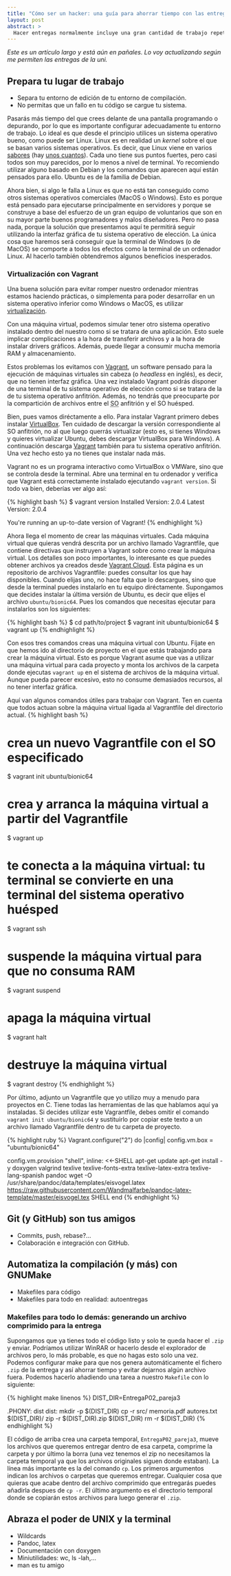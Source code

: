 ```yaml
---
title: "Cómo ser un hacker: una guía para ahorrar tiempo con las entregas"
layout: post
abstract: >
  Hacer entregas normalmente incluye una gran cantidad de trabajo repetitivo que se repite en varias asignaturas. Además, trabajar en grupo significa compartir código y luego juntarlo y hacer que funcione! Y si a esto le sumamos que desde la terminal podemos cargarnos nuestro sistema operativo, la verdad que no apetece nada ponerse a trabajar. Pero llega el día de la entrega y todo se acumula. Pues bien, es posible evitar estos tres problemas y ahorrar un montón de tiempo en el proceso.
---
```


*Este es un artículo largo y está aún en pañales. Lo voy actualizando según me permiten las entregas de la uni.*

## Prepara tu lugar de trabajo

* Separa tu entorno de edición de tu entorno de compilación.
* No permitas que un fallo en tu código se cargue tu sistema.

Pasarás más tiempo del que crees delante de una pantalla programando o
depurando, por lo que es importante configurar adecuadamente tu entorno de
trabajo. Lo ideal es que desde el principio utilices un sistema operativo
bueno, como puede ser Linux. Linux es en realidad un *kernel* sobre el que se basan varios sistemas operativos. Es decir, que Linux viene en varios [sabores](https://en.wikipedia.org/wiki/Linux_distribution "Wikipedia sobre las
distribuciones de Linux (en inglés)") (hay [unos
cuantos](https://upload.wikimedia.org/wikipedia/commons/1/1b/Linux_Distribution_Timeline.svg
"Imágen con un árbol genealógico de las principales versiones de Linux")). Cada
uno tiene sus puntos fuertes, pero casi todos son muy parecidos, por lo menos a
nivel de terminal. Yo recomiendo utilizar alguno basado en Debian y los
comandos que aparecen aquí están pensados para ello. Ubuntu es de la familia de
Debian.

Ahora bien, si algo le falla a Linux es que no está tan conseguido como otros
sistemas operativos comerciales (MacOS o Windows). Esto es porque está pensado
para ejecutarse principalmente en servidores y porque se construye a base del
esfuerzo de un gran equipo de voluntarios que son en su mayor parte buenos
programadores y malos diseñadores. Pero no pasa nada, porque la solución que
presentamos aquí te permitirá seguir utilizando la interfaz gráfica de tu
sistema operativo de elección. La única cosa que haremos será conseguir que la
terminal de Windows (o de MacOS) se comporte a todos los efectos como la
terminal de un ordenador Linux. Al hacerlo también obtendremos algunos
beneficios inesperados.

### Virtualización con Vagrant

Una buena solución para evitar romper nuestro ordenador mientras estamos
haciendo prácticas, o simplementa para poder desarrollar en un sistema
operativo inferior como Windows o MacOS, es utilizar
[virtualización](https://es.wikipedia.org/wiki/Virtualización "Artículo de
Wikipedia en castellano sobre virtualización").

Con una máquina virtual, podemos simular tener otro sistema operativo instalado
dentro del nuestro como si se tratara de una aplicación. Esto suele implicar
complicaciones a la hora de transferir archivos y a la hora de instalar drivers
gráficos. Además, puede llegar a consumir mucha memoria RAM y almacenamiento.

Estos problemas los evitamos con [Vagrant](https://www.vagrantup.com "Página
oficial de Vagrant en inglés"), un software pensado para la ejecución de
máquinas virtuales sin cabeza (o *headless* en inglés), es decir, que no tienen
interfaz gráfica. Una vez instalado Vagrant podrás disponer de una terminal de
tu sistema operativo de elección como si se tratara de la de tu sistema
operativo anfitrión. Además, no tendrás que preocuparte por la compartición de
archivos entre el <abbr title="Sistema Operativo">SO</abbr> anfitrión y el SO
huésped.

Bien, pues vamos diréctamente a ello. Para instalar Vagrant primero debes
instalar [VirtualBox](https://www.virtualbox.org/wiki/Downloads "Enlace a
descarga de VirtualBox"). Ten cuidado de descargar la versión correspondiente
al SO anfitrión, no al que luego querrás virtualizar (esto es, si tienes
Windows y quieres virtualizar Ubuntu, debes descargar VirtualBox para Windows).
A continuación descarga [Vagrant](https://www.vagrantup.com/downloads.html
"Página de descargas de Vagrant") también para tu sistema operativo anfitrión.
Una vez hecho esto ya no tienes que instalar nada más.

Vagrant no es un programa interactivo como VirtualBox o VMWare, sino que se
controla desde la terminal. Abre una terminal en tu ordenador y verifica que
Vagrant está correctamente instalado ejecutando `vagrant version`. Si todo va
bien, deberías ver algo así:

{% highlight bash %}
$ vagrant version
Installed Version: 2.0.4
Latest Version: 2.0.4

You're running an up-to-date version of Vagrant!
{% endhighlight %}

Ahora llega el momento de crear las máquinas virtuales. Cada máquina virtual
que quieras vendrá descrita por un archivo llamado Vagrantfile, que contiene
directivas que instruyen a Vagrant sobre como crear la máquina virtual. Los
detalles son poco importantes, lo interesante es que puedes obtener archivos ya
creados desde [Vagrant Cloud](https://app.vagrantup.com/boxes/search). Esta
página es un repositorio de archivos Vagrantfile: puedes consultar los que hay
disponibles. Cuando elijas uno, no hace falta que lo descargues, sino que desde
la terminal puedes instalarlo en tu equipo diréctamente. Supongamos que decides instalar la última versión de Ubuntu, es decir que elijes el archivo `ubuntu/bionic64`. Pues los comandos que necesitas ejecutar para instalarlos son los siguientes:

{% highlight bash %}
$ cd path/to/project
$ vagrant init ubuntu/bionic64
$ vagrant up
{% endhighlight %}

Con esos tres comandos creas una máquina virtual con Ubuntu. Fíjate en que
hemos ido al directorio de proyecto en el que estás trabajando para crear la
máquina virtual. Esto es porque Vagrant asume que vas a utilizar una máquina
virtual para cada proyecto y monta los archivos de la carpeta donde ejecutas
`vagrant up` en el sistema de archivos de la máquina virtual. Aunque pueda
parecer excesivo, esto no consume demasiados recursos, al no tener interfaz
gráfica.

Aquí van algunos comandos útiles para trabajar con Vagrant. Ten en cuenta que todos actuan sobre la máquina virtual ligada al Vagrantfile del directorio actual.
{% highlight bash %}
# crea un nuevo Vagrantfile con el SO especificado
$ vagrant init ubuntu/bionic64

# crea y arranca la máquina virtual a partir del Vagrantfile
$ vagrant up

# te conecta a la máquina virtual: tu terminal se convierte en una terminal del sistema operativo huésped
$ vagrant ssh

# suspende la máquina virtual para que no consuma RAM
$ vagrant suspend

# apaga la máquina virtual
$ vagrant halt

# destruye la máquina virtual
$ vagrant destroy
{% endhighlight %}

Por último, adjunto un Vagrantfile que yo utilizo muy a menudo para proyectos
en C. Tiene todas las herramientas de las que hablamos aquí ya instaladas. Si
decides utilizar este Vagrantfile, debes omitir el comando `vagrant init
ubuntu/bionic64` y sustituirlo por copiar este texto a un archivo llamado
Vagrantfile dentro de tu carpeta de proyecto.

{% highlight ruby %}
Vagrant.configure("2") do |config|
  config.vm.box = "ubuntu/bionic64"

  config.vm.provision "shell", inline: <<-SHELL
    apt-get update
    apt-get install -y doxygen valgrind texlive texlive-fonts-extra texlive-latex-extra texlive-lang-spanish pandoc
    wget -O /usr/share/pandoc/data/templates/eisvogel.latex https://raw.githubusercontent.com/Wandmalfarbe/pandoc-latex-template/master/eisvogel.tex
  SHELL
end
{% endhighlight %}



## Git (y GitHub) son tus amigos

* Commits, push, rebase?...
* Colaboración e integración con GitHub.

## Automatiza la compilación (y más) con GNUMake

* Makefiles para código
* Makefiles para todo en realidad: autoentregas

### Makefiles para todo lo demás: generando un archivo comprimido para la entrega
Supongamos que ya tienes todo el código listo y solo te queda hacer el `.zip` y enviar. Podríamos utilizar WinRAR or hacerlo desde el explorador de archivos pero, lo más probable, es que no hagas esto solo una vez. Podemos configurar make para que nos genera automáticamente el fichero `.zip` de la entrega y así ahorrar tiempo y evitar dejarnos algún archivo fuera. Podemos hacerlo añadiendo una tarea a nuestro `Makefile` con lo siguiente:

{% highlight make linenos %}
DIST_DIR=EntregaP02_pareja3

.PHONY: dist
dist:
	mkdir -p $(DIST_DIR)
	cp -r src/ memoria.pdf autores.txt $(DIST_DIR)/
	zip -r $(DIST_DIR).zip $(DIST_DIR)
	rm -r $(DIST_DIR)
{% endhighlight %}

El código de arriba crea una carpeta temporal, `EntregaP02_pareja3`, mueve los
archivos que queremos entregar dentro de esa carpeta, comprime la carpeta y por
último la borra (una vez tenemos el zip no necesitamos la carpeta temporal ya
que los archivos originales siguen donde estaban). La línea más importante es
la del comando `cp`. Los primeros argumentos indican los archivos o carpetas
que queremos entregar. Cualquier cosa que quieras que acabe dentro del archivo
comprimido que entregarás puedes añadirla despues de `cp -r`. El último
argumento es el directorio temporal donde se copiarán estos archivos para luego
generar el `.zip`.

## Abraza el poder de UNIX y la terminal

* Wildcards
* Pandoc, latex
* Documentación con doxygen
* Miniutilidades: wc, ls -lah,...
* man es tu amigo

